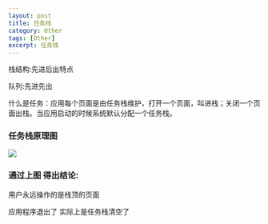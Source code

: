 ```yaml
---
layout: post
title: 任务栈 
category: Other
tags: [Other]
excerpt: 任务栈 
---
```



栈结构:先进后出特点
 
队列:先进先出 

什么是任务：应用每个页面是由任务栈维护，打开一个页面，叫进栈；关闭一个页面出栈。当应用启动的时候系统默认分配一个任务栈。 

### 任务栈原理图 ###

![](http://www.nangongyibin.com/assets/images/ts1.png)

### 通过上图 得出结论: ###

用户永远操作的是栈顶的页面 

应用程序退出了 实际上是任务栈清空了